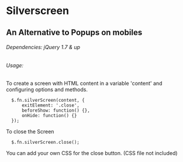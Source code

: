 # Silverscreen
## An Alternative to Popups on mobiles

###### Dependencies: jQuery 1.7 & up

###### Usage:

To create a screen with HTML content in a variable 'content' and configuring options and methods.
```
  $.fn.silverScreen(content, {
      exitElement: '.close',
      beforeShow: function() {},
      onHide: function() {}
  });
```

To close the Screen
```
  $.fn.silverScreen.close();
```

You can add your own CSS for the close button. (CSS file not included)
